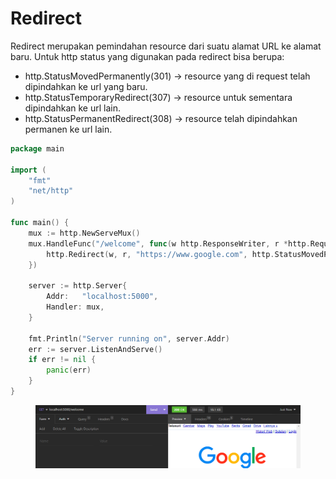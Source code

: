 # Redirect

Redirect merupakan pemindahan resource dari suatu alamat URL ke alamat baru. Untuk http status yang digunakan pada redirect bisa berupa:

* http.StatusMovedPermanently(301) -> resource yang di request telah dipindahkan ke url yang baru.
* http.StatusTemporaryRedirect(307) -> resource untuk sementara dipindahkan ke url lain.
* http.StatusPermanentRedirect(308) -> resource telah dipindahkan permanen ke url lain.

```go
package main

import (
	"fmt"
	"net/http"
)

func main() {
	mux := http.NewServeMux()
	mux.HandleFunc("/welcome", func(w http.ResponseWriter, r *http.Request) {
		http.Redirect(w, r, "https://www.google.com", http.StatusMovedPermanently)
	})

	server := http.Server{
		Addr: 	"localhost:5000",
		Handler: mux,
	}

	fmt.Println("Server running on", server.Addr)
	err := server.ListenAndServe()
	if err != nil {
		panic(err)
	}
}

```

<figure><img src="../.gitbook/assets/redirect.png" alt=""><figcaption></figcaption></figure>
